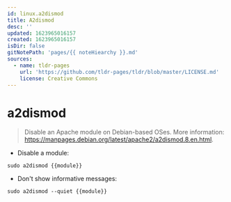 ```yaml
---
id: linux.a2dismod
title: A2dismod
desc: ''
updated: 1623965016157
created: 1623965016157
isDir: false
gitNotePath: 'pages/{{ noteHiearchy }}.md'
sources:
  - name: tldr-pages
    url: 'https://github.com/tldr-pages/tldr/blob/master/LICENSE.md'
    license: Creative Commons
---
```

# a2dismod

> Disable an Apache module on Debian-based OSes.
> More information: <https://manpages.debian.org/latest/apache2/a2dismod.8.en.html>.

- Disable a module:

`sudo a2dismod {{module}}`

- Don't show informative messages:

`sudo a2dismod --quiet {{module}}`

